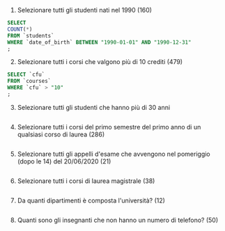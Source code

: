 1. Selezionare tutti gli studenti nati nel 1990 (160)

```SQL
SELECT
COUNT(*)
FROM `students`
WHERE `date_of_birth` BETWEEN "1990-01-01" AND "1990-12-31"
;
```

2. Selezionare tutti i corsi che valgono più di 10 crediti (479)

```SQL
SELECT `cfu`
FROM `courses`
WHERE `cfu` > "10"
;
```

3. Selezionare tutti gli studenti che hanno più di 30 anni

```SQL

```

4. Selezionare tutti i corsi del primo semestre del primo anno di
   un qualsiasi corso di laurea (286)

```SQL

```

5. Selezionare tutti gli appelli d'esame che avvengono nel pomeriggio (dopo le 14) del 20/06/2020 (21)

```SQL

```

6. Selezionare tutti i corsi di laurea magistrale (38)

```SQL

```

7. Da quanti dipartimenti è composta l'università? (12)

```SQL

```

8. Quanti sono gli insegnanti che non hanno un numero di telefono? (50)

```SQL

```

